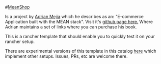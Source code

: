 #[MeanShop](http://meanshop.com/)

Is a project by [Adrian Mejia](http://adrianmejia.com/)
which he describes as an:
"E-commerce Application built with the MEAN stack".
Visit it's [github page here.](https://github.com/amejiarosario/meanshop/)
Where Adrian maintains a set of links where you can purchase his book.

This is a rancher template that should enable you to quickly test it on
your rancher setup.

There are experimental versions of this template in this catalog [here](https://github.com/ohmydocker/ohmydocker-catalog) which implement
other setups.  Issues, PRs, etc are welcome there.

